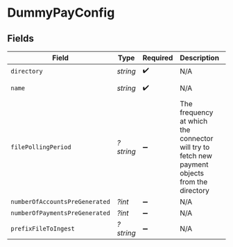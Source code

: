 # DummyPayConfig


## Fields

| Field                                                                                         | Type                                                                                          | Required                                                                                      | Description                                                                                   | Example                                                                                       |
| --------------------------------------------------------------------------------------------- | --------------------------------------------------------------------------------------------- | --------------------------------------------------------------------------------------------- | --------------------------------------------------------------------------------------------- | --------------------------------------------------------------------------------------------- |
| `directory`                                                                                   | *string*                                                                                      | :heavy_check_mark:                                                                            | N/A                                                                                           | /tmp/dummypay                                                                                 |
| `name`                                                                                        | *string*                                                                                      | :heavy_check_mark:                                                                            | N/A                                                                                           | My DummyPay Account                                                                           |
| `filePollingPeriod`                                                                           | *?string*                                                                                     | :heavy_minus_sign:                                                                            | The frequency at which the connector will try to fetch new payment objects from the directory | 60s                                                                                           |
| `numberOfAccountsPreGenerated`                                                                | *?int*                                                                                        | :heavy_minus_sign:                                                                            | N/A                                                                                           |                                                                                               |
| `numberOfPaymentsPreGenerated`                                                                | *?int*                                                                                        | :heavy_minus_sign:                                                                            | N/A                                                                                           |                                                                                               |
| `prefixFileToIngest`                                                                          | *?string*                                                                                     | :heavy_minus_sign:                                                                            | N/A                                                                                           |                                                                                               |